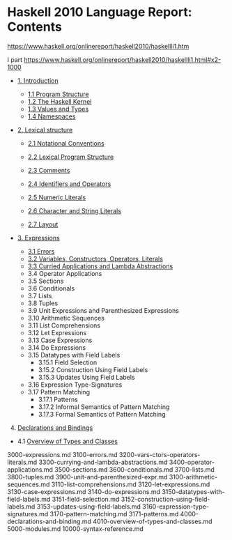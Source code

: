 # Haskell 2010 Language Report: Contents

https://www.haskell.org/onlinereport/haskell2010/haskellli1.htm

I part
https://www.haskell.org/onlinereport/haskell2010/haskellli1.html#x2-1000


- [1. Introduction](1000-introduction.md)
  - [1.1 Program Structure](1001-program-structure.md)
  - [1.2 The Haskell Kernel](1002-haskell-kernel.md)
  - [1.3 Values and Types](1003-values-and-types.md)
  - [1.4 Namespaces](1004-namespaces.md)

- [2. Lexical structure](2000-lexical-structure.md)
  - [2.1 Notational Conventions](2001-notational-conventions.md)

  - [2.2 Lexical Program Structure](2000-lexical-structure.md#220-lexical-program-structure)
  - [2.3 Comments](2003-comments.md)
  - [2.4 Identifiers and Operators](2004-identifiers-and-operators.md)
  - [2.5 Numeric Literals](2005-numeric-literals.md)
  - [2.6 Character and String Literals](2006-character-and-string-literals.md)
  - [2.7 Layout](2007-layout.md)

- [3. Expressions](3000-expressions.md)
  - [3.1 Errors](3100-errors.md)
  - [3.2 Variables, Constructors, Operators, Literals](3200-vars-ctors-operators-literals.md)
  - [3.3 Curried Applications and Lambda Abstractions](3300-currying-and-lambda-abstractions.md)
  - 3.4 Operator Applications
  - 3.5 Sections
  - 3.6 Conditionals
  - 3.7 Lists
  - 3.8 Tuples
  - 3.9 Unit Expressions and Parenthesized Expressions
  - 3.10 Arithmetic Sequences
  - 3.11 List Comprehensions
  - 3.12 Let Expressions
  - 3.13 Case Expressions
  - 3.14 Do Expressions
  - 3.15 Datatypes with Field Labels
    - 3.15.1 Field Selection
    - 3.15.2 Construction Using Field Labels
    - 3.15.3 Updates Using Field Labels
  - 3.16 Expression Type-Signatures
  - 3.17 Pattern Matching
    - 3.17.1 Patterns
    - 3.17.2 Informal Semantics of Pattern Matching
    - 3.17.3 Formal Semantics of Pattern Matching


4. [Declarations and Bindings](4000-declarations-and-binding.md)
  - 4.1 [Overview of Types and Classes](4010-overview-of-types-and-classes.md)


3000-expressions.md
3100-errors.md
3200-vars-ctors-operators-literals.md
3300-currying-and-lambda-abstractions.md
3400-operator-applications.md
3500-sections.md
3600-conditionals.md
3700-lists.md
3800-tuples.md
3900-unit-and-parenthesized-expr.md
3100-arithmetic-sequences.md
3110-list-comprehensions.md
3120-let-expressions.md
3130-case-expressions.md
3140-do-expressions.md
3150-datatypes-with-field-labels.md
3151-field-selection.md
3152-construction-using-field-labels.md
3153-updates-using-field-labels.md
3160-expression-type-signatures.md
3170-pattern-matching.md
3171-patterns.md
4000-declarations-and-binding.md
4010-overview-of-types-and-classes.md
5000-modules.md
10000-syntax-reference.md
